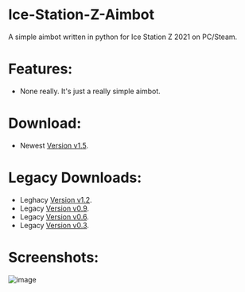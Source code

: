 # Ice-Station-Z-Aimbot
A simple aimbot written in python for Ice Station Z 2021 on PC/Steam.

# Features:
- None really. It's just a really simple aimbot.

# Download:
- Newest [Version v1.5](https://github.com/Cracko298/Ice-Station-Z-Aimbot/releases/download/v0.1.5-alpha-1/ISZ-Aimbot.zip).


# Legacy Downloads:
- Leghacy [Version v1.2](https://github.com/Cracko298/Ice-Station-Z-Aimbot/releases/download/v0.1.2-alpha-1/NEWEST-AIMBOT-VERSION-v12.zip).
- Legacy [Version v0.9](https://github.com/Cracko298/Ice-Station-Z-Aimbot/releases/download/v0.1.2-alpha-1/LEGACY-AIMBOT-VERSION-v09.zip).
- Legacy [Version v0.6](https://github.com/Cracko298/Ice-Station-Z-Aimbot/releases/download/v0.6.0-alpha-1/NEWEST-AIMBOT-VERSION.zip).
- Legacy [Version v0.3](https://github.com/Cracko298/Ice-Station-Z-Aimbot/releases/download/v0.6.0-alpha-1/LEGACY-AIMBOT-VERSION.zip).

# Screenshots:
![image](https://user-images.githubusercontent.com/78656905/200189457-c011d92a-d762-4e22-aa6c-b79876cded84.png)
